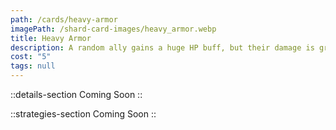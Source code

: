 ```yaml
---
path: /cards/heavy-armor
imagePath: /shard-card-images/heavy_armor.webp
title: Heavy Armor
description: A random ally gains a huge HP buff, but their damage is greatly reduced.
cost: "5"
tags: null
---
```


::details-section
Coming Soon
::

::strategies-section
Coming Soon
::
